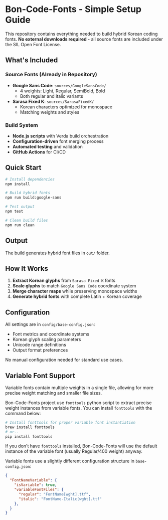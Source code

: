 # Bon-Code-Fonts - Simple Setup Guide

This repository contains everything needed to build hybrid Korean coding fonts. **No external downloads required** - all source fonts are included under the SIL Open Font License.

## What's Included

### Source Fonts (Already in Repository)
- **Google Sans Code**: `sources/GoogleSansCode/` 
  - 4 weights: Light, Regular, SemiBold, Bold
  - Both regular and italic variants
- **Sarasa Fixed K**: `sources/SarasaFixedK/`
  - Korean characters optimized for monospace
  - Matching weights and styles

### Build System
- **Node.js scripts** with Verda build orchestration
- **Configuration-driven** font merging process
- **Automated testing** and validation
- **GitHub Actions** for CI/CD

## Quick Start

```bash
# Install dependencies
npm install

# Build hybrid fonts
npm run build:google-sans

# Test output
npm test

# Clean build files
npm run clean
```

## Output

The build generates hybrid font files in `out/` folder.

## How It Works

1. **Extract Korean glyphs** from `Sarasa Fixed K` fonts
2. **Scale glyphs** to match `Google Sans Code` coordinate system
3. **Merge character maps** while preserving monospace widths
4. **Generate hybrid fonts** with complete Latin + Korean coverage

## Configuration

All settings are in `config/base-config.json`:
- Font metrics and coordinate systems
- Korean glyph scaling parameters  
- Unicode range definitions
- Output format preferences

No manual configuration needed for standard use cases.

## Variable Font Support

Variable fonts contain multiple weights in a single file, allowing for more precise weight matching and smaller file sizes.

Bon-Code-Fonts project use `fonttools` python script to extract precise weight instances from variable fonts. You can install `fonttools` with the command below:

```bash
# Install fonttools for proper variable font instantiation
brew install fonttools
# or..
pip install fonttools
```

If you don't have `fonttools` installed, Bon-Code-Fonts will use the default instance of the variable font (usually Regular/400 weight) anyway.

Variable fonts use a slightly different configuration structure in `base-config.json`:

```json
{
  "FontNameVariable": {
    "isVariable": true,
    "variableFontFiles": {
      "regular": "FontName[wght].ttf",
      "italic": "FontName-Italic[wght].ttf"
    },
  }
}
```

